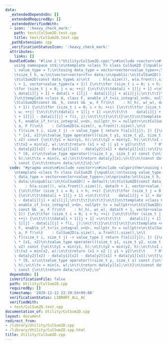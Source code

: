 ```yaml
---
data:
  _extendedDependsOn: []
  _extendedRequiredBy: []
  _extendedVerifiedWith:
  - icon: ':heavy_check_mark:'
    path: test/CulSum2D.test.cpp
    title: test/CulSum2D.test.cpp
  _pathExtension: cpp
  _verificationStatusIcon: ':heavy_check_mark:'
  attributes:
    links: []
  bundledCode: "#line 2 \"Utility/CulSum2D.cpp\"\n#include <vector>\n#include <algorithm>\n\
    using namespace std;\n\ntemplate <class T> class CulSum2D {\npublic:\n\tusing\
    \ value_type = T;\n\tusing data_type = vector<vector<value_type>>;\n\nprivate:\n\
    \tsize_t h, w;\n\tvector<vector<T>> data;\n\npublic:\n\tCulSum2D() = default;\n\
    \tCulSum2D(const data_type& a)\n\t    : h(a.size()), w(a.front().size()), data(h\
    \ + 1, vector<value_type>(w + 1)) {\n\t\tfor (size_t i = 0; i < h; ++i) {\n\t\t\
    \tfor (size_t j = 0; j < w; ++j) {\n\t\t\t\tdata[i + 1][j + 1] =\n\t\t\t\t   \
    \ data[i][j + 1] + data[i + 1][j] - data[i][j] + a[i][j];\n\t\t\t}\n\t\t}\n\t\
    }\n\ttemplate <class U, class F, enable_if_t<is_integral_v<U>, nullptr_t> = nullptr>\n\
    \tCulSum2D(const U& _h, const U& _w, F f)\n\t    : h(_h), w(_w), data(h + 1, vector<value_type>(w\
    \ + 1)) {\n\t\tfor (size_t i = 0; i < h; ++i) {\n\t\t\tfor (size_t j = 0; j <\
    \ w; ++j) {\n\t\t\t\tdata[i + 1][j + 1] =\n\t\t\t\t    data[i][j + 1] + data[i\
    \ + 1][j] - data[i][j] + f(i, j);\n\t\t\t}\n\t\t}\n\t}\n\ttemplate <class U, class\
    \ F, enable_if_t<!is_integral_v<U>, nullptr_t> = nullptr>\n\tCulSum2D(const U&\
    \ a, F f)\n\t    : CulSum2D(a.size(), a.front().size(),\n\t               [a,\
    \ f](size_t i, size_t j) -> value_type { return f(a[i][j]); }) {}\n\t// [y1, y2)\
    \ * [x1, x2)\n\tvalue_type operator()(size_t y1, size_t y2, size_t x1, size_t\
    \ x2) const {\n\t\ty1 = min(y1, h);\n\t\ty2 = min(y2, h);\n\t\tx1 = min(x1, w);\n\
    \t\tx2 = min(x2, w);\n\t\treturn (x1 > x2 || y1 > y2)\n\t\t    ? 0\n\t\t    :\
    \ data[y2][x2] - data[y1][x2] - data[y2][x1] + data[y1][x1];\n\t}\n\t// [0, y)\
    \ * [0, x)\n\tvalue_type operator()(size_t y, size_t x) const {\n\t\ty = min(y,\
    \ h);\n\t\tx = min(x, w);\n\t\treturn data[y][x];\n\t}\n\tconst data_type& get_data()\
    \ const {\n\t\treturn data;\n\t}\n};\n"
  code: "#pragma once\n#include <vector>\n#include <algorithm>\nusing namespace std;\n\
    \ntemplate <class T> class CulSum2D {\npublic:\n\tusing value_type = T;\n\tusing\
    \ data_type = vector<vector<value_type>>;\n\nprivate:\n\tsize_t h, w;\n\tvector<vector<T>>\
    \ data;\n\npublic:\n\tCulSum2D() = default;\n\tCulSum2D(const data_type& a)\n\t\
    \    : h(a.size()), w(a.front().size()), data(h + 1, vector<value_type>(w + 1))\
    \ {\n\t\tfor (size_t i = 0; i < h; ++i) {\n\t\t\tfor (size_t j = 0; j < w; ++j)\
    \ {\n\t\t\t\tdata[i + 1][j + 1] =\n\t\t\t\t    data[i][j + 1] + data[i + 1][j]\
    \ - data[i][j] + a[i][j];\n\t\t\t}\n\t\t}\n\t}\n\ttemplate <class U, class F,\
    \ enable_if_t<is_integral_v<U>, nullptr_t> = nullptr>\n\tCulSum2D(const U& _h,\
    \ const U& _w, F f)\n\t    : h(_h), w(_w), data(h + 1, vector<value_type>(w +\
    \ 1)) {\n\t\tfor (size_t i = 0; i < h; ++i) {\n\t\t\tfor (size_t j = 0; j < w;\
    \ ++j) {\n\t\t\t\tdata[i + 1][j + 1] =\n\t\t\t\t    data[i][j + 1] + data[i +\
    \ 1][j] - data[i][j] + f(i, j);\n\t\t\t}\n\t\t}\n\t}\n\ttemplate <class U, class\
    \ F, enable_if_t<!is_integral_v<U>, nullptr_t> = nullptr>\n\tCulSum2D(const U&\
    \ a, F f)\n\t    : CulSum2D(a.size(), a.front().size(),\n\t               [a,\
    \ f](size_t i, size_t j) -> value_type { return f(a[i][j]); }) {}\n\t// [y1, y2)\
    \ * [x1, x2)\n\tvalue_type operator()(size_t y1, size_t y2, size_t x1, size_t\
    \ x2) const {\n\t\ty1 = min(y1, h);\n\t\ty2 = min(y2, h);\n\t\tx1 = min(x1, w);\n\
    \t\tx2 = min(x2, w);\n\t\treturn (x1 > x2 || y1 > y2)\n\t\t    ? 0\n\t\t    :\
    \ data[y2][x2] - data[y1][x2] - data[y2][x1] + data[y1][x1];\n\t}\n\t// [0, y)\
    \ * [0, x)\n\tvalue_type operator()(size_t y, size_t x) const {\n\t\ty = min(y,\
    \ h);\n\t\tx = min(x, w);\n\t\treturn data[y][x];\n\t}\n\tconst data_type& get_data()\
    \ const {\n\t\treturn data;\n\t}\n};\n"
  dependsOn: []
  isVerificationFile: false
  path: Utility/CulSum2D.cpp
  requiredBy: []
  timestamp: '2020-12-12 22:39:54+09:00'
  verificationStatus: LIBRARY_ALL_AC
  verifiedWith:
  - test/CulSum2D.test.cpp
documentation_of: Utility/CulSum2D.cpp
layout: document
redirect_from:
- /library/Utility/CulSum2D.cpp
- /library/Utility/CulSum2D.cpp.html
title: Utility/CulSum2D.cpp
---
```

